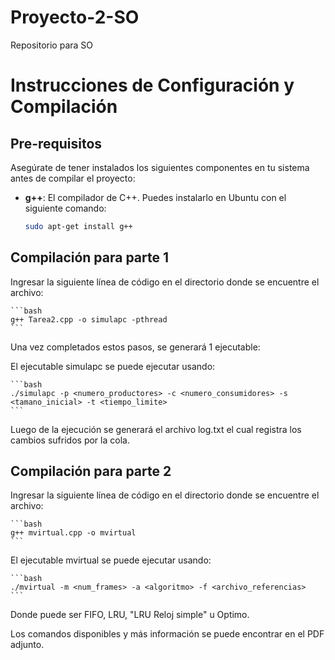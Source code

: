 # Proyecto-2-SO
Repositorio para SO

# Instrucciones de Configuración y Compilación

## Pre-requisitos

Asegúrate de tener instalados los siguientes componentes en tu sistema antes de compilar el proyecto:

- **g++**: El compilador de C++. Puedes instalarlo en Ubuntu con el siguiente comando:

    ```bash
    sudo apt-get install g++
 
## Compilación para parte 1

Ingresar la siguiente línea de código en el directorio donde se encuentre el archivo:


    ```bash
    g++ Tarea2.cpp -o simulapc -pthread
    ```

Una vez completados estos pasos, se generará 1 ejecutable:

El ejecutable simulapc se puede ejecutar usando:

    ```bash
    ./simulapc -p <numero_productores> -c <numero_consumidores> -s <tamano_inicial> -t <tiempo_limite>
    ```
Luego de la ejecución se generará el archivo log.txt el cual registra los cambios sufridos por la cola.

## Compilación para parte 2

Ingresar la siguiente línea de código en el directorio donde se encuentre el archivo:


    ```bash
    g++ mvirtual.cpp -o mvirtual
    ```

El ejecutable mvirtual se puede ejecutar usando:

    ```bash
    ./mvirtual -m <num_frames> -a <algoritmo> -f <archivo_referencias>
    ```

Donde <algoritmo> puede ser FIFO, LRU, "LRU Reloj simple" u Optimo.

Los comandos disponibles y más información se puede encontrar en el PDF adjunto.
